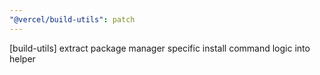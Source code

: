 ```yaml
---
"@vercel/build-utils": patch
---
```


[build-utils] extract package manager specific install command logic into helper
